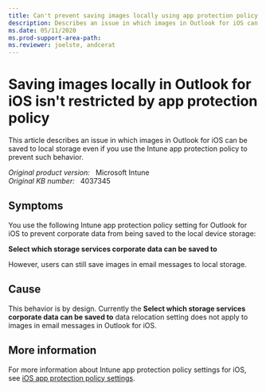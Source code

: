 ```yaml
---
title: Can't prevent saving images locally using app protection policy
description: Describes an issue in which images in Outlook for iOS can be saved to local storage even if you use app protection policy to prevent such behavior.
ms.date: 05/11/2020
ms.prod-support-area-path:
ms.reviewer: joelste, andcerat
---
```

# Saving images locally in Outlook for iOS isn't restricted by app protection policy

This article describes an issue in which images in Outlook for iOS can be saved to local storage even if you use the Intune app protection policy to prevent such behavior.

_Original product version:_ &nbsp; Microsoft Intune  
_Original KB number:_ &nbsp; 4037345

## Symptoms

You use the following Intune app protection policy setting for Outlook for iOS to prevent corporate data from being saved to the local device storage:

**Select which storage services corporate data can be saved to**

However, users can still save images in email messages to local storage.

## Cause

This behavior is by design. Currently the **Select which storage services corporate data can be saved to** data relocation setting does not apply to images in email messages in Outlook for iOS.

## More information

For more information about Intune app protection policy settings for iOS, see [iOS app protection policy settings](/mem/intune/apps/app-protection-policy-settings-ios).
